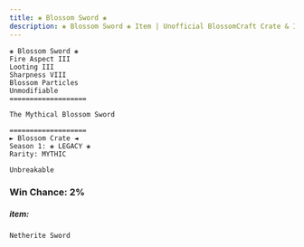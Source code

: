 ```yaml
---
title: ❀ Blossom Sword ❀
description: ❀ Blossom Sword ❀ Item | Unofficial BlossomCraft Crate & Item Documentation
---
```

```
❀ Blossom Sword ❀
Fire Aspect III
Looting III
Sharpness VIII
Blossom Particles
Unmodifiable
===================

The Mythical Blossom Sword

===================
► Blossom Crate ◄
Season 1: ❀ LEGACY ❀
Rarity: MYTHIC

Unbreakable
```
### Win Chance: 2%

##### item:
`Netherite Sword`